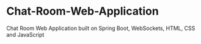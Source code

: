 # Chat-Room-Web-Application

Chat Room Web Application built on Spring Boot, WebSockets, HTML, CSS and JavaScript
